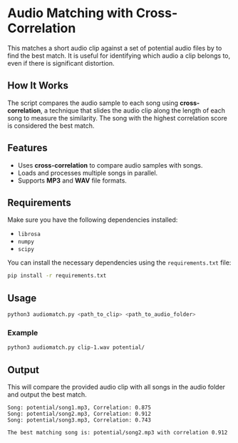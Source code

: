 
# Audio Matching with Cross-Correlation

This matches a short audio clip against a set of potential audio files by to find the best match. It is useful for identifying which audio a clip belongs to, even if there is significant distortion.

## How It Works

The script compares the audio sample to each song using **cross-correlation**, a technique that slides the audio clip along the length of each song to measure the similarity. The song with the highest correlation score is considered the best match.

## Features
- Uses **cross-correlation** to compare audio samples with songs.
- Loads and processes multiple songs in parallel.
- Supports **MP3** and **WAV** file formats.

## Requirements

Make sure you have the following dependencies installed:

- `librosa`
- `numpy`
- `scipy`

You can install the necessary dependencies using the `requirements.txt` file:

```bash
pip install -r requirements.txt
```

## Usage

```bash
python3 audiomatch.py <path_to_clip> <path_to_audio_folder>
```

### Example

```bash
python3 audiomatch.py clip-1.wav potential/
```

## Output

This will compare the provided audio clip with all songs in the audio folder and output the best match.

```
Song: potential/song1.mp3, Correlation: 0.875
Song: potential/song2.mp3, Correlation: 0.912
Song: potential/song3.mp3, Correlation: 0.743

The best matching song is: potential/song2.mp3 with correlation 0.912
```

